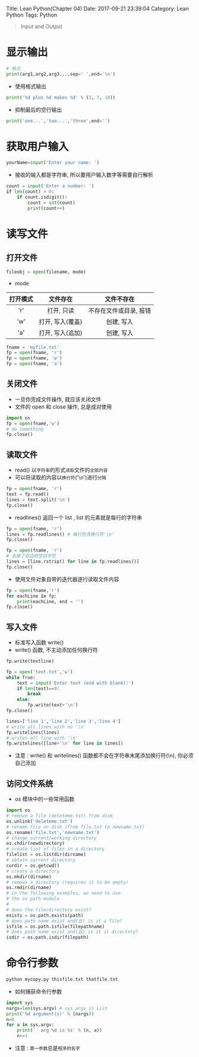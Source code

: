 Title: Lean Python(Chapter 04)
Date: 2017-09-21 23:39:04
Category: Lean Python
Tags: Python

> Input and Output

显示输出
=======

```python
# 格式
print(arg1,arg2,arg3...,sep=' ',end='\n')
```

* 使用格式输出

```python
print('%d plus %d makes %d' % (3, 7, 10))
```

* 抑制最后的空行输出

```python
print('one...','two...','three',end='')
```

获取用户输入
==========

```python
yourName=input('Enter your name: ')
```

* 接收的输入都是字符串, 所以要用户输入数字等需要自行解析

```python
count = input('Enter a number: ')
if len(count) > 0:
    if count.isdigit():
        count = int(count)
        print(count++)
```

读写文件
======

## 打开文件

```python
fileobj = open(filename, mode)
```

* mode

| 打开模式 | 文件存在 | 文件不存在 |
|:-:|:-:|:-:|
| 'r' | 打开, 只读 | 不存在文件或目录, 报错 |
| 'w' | 打开, 写入(覆盖) | 创建, 写入 |
| 'a' | 打开, 写入(追加) | 创建, 写入 |

```python
fname = 'myfile.txt'
fp = open(fname, 'r')
fp = open(fname, 'w')
fp = open(fname, 'a')
```

## 关闭文件

* 一旦你完成文件操作, 就应该关闭文件
* 文件的 open 和 close 操作, 总是成对使用

```python
import os
fp = open(fname,'w') 
# do something
fp.close()
```

## 读取文件

* read() 以`字符串`的形式`读取`文件的`全部内容`
* 可以将读取的内容以`换行符`('\n')进行`分隔`

```python
fp = open(fname, 'r')
text = fp.read()
lines = text.split('\n')
fp.close()
```

* readlines() 返回一个 list , list 的元素就是每行的字符串

```python
fp = open(fname, 'r')
lines = fp.readlines() # 每行包含换行符'\n'
fp.close()
```

```python
fp = open(fname, 'r')
# 去掉了右边的空白字符
lines = [line.rstrip() for line in fp.readlines()]
fp.close()
```

* 使用文件对象自带的迭代器逐行读取文件内容

```python
fp = open(fname,'r')
for eachLine in fp:
    print(eachLine, end = '')
fp.close()
```

## 写入文件

* 标准写入函数 write()
* write() 函数, 不主动添加任何换行符

```python
fp.write(textline)
```

```python
fp = open('text.txt','w')
while True:
    text = input('Enter text (end with blank):')
    if len(text)==0:
        break
    else:
        fp.write(text+'\n')
fp.close()
```

```python
lines=['line 1','line 2','line 3','line 4']
# write all lines with no '\n'
fp.writelines(lines)
# writes all line with '\n'
fp.writelines([line+'\n' for line in lines])
```

* 注意 : write() 和 writelines() 函数都不会在字符串末尾添加换行符(\n), 你必须自己添加

## 访问文件系统

* os 模块中的一些常用函数

```python
import os
# remove a file (deleteme.txt) from disk
os.unlink('deleteme.txt')
# rename file on disk (from file.txt to newname.txt)
os.rename('file.txt','newname.txt')
# change current/working directory
os.chdir(newdirectory)
# create list of files in a directory
filelist = os.listdir(dirname)
# obtain current directory
curdir = os.getcwd()
# create a directory
os.mkdir(dirname)
# remove a directory (requires it to be empty)
os.rmdir(dirname)
# in the following examples, we need to use
# the os.path module
#
# does the file/directory exist?
exists = os.path.exists(path)
# does path name exist and(且) is it a file?
isfile = os.path.isfile(filepathname)
# does path name exist and(且) is it is directory?
isdir = os.path.isdir(filepath)
```

命令行参数
========

```python
python mycopy.py thisfile.txt thatfile.txt
```

* 如何捕获命令行参数

```python
import sys
nargs=len(sys.argv) # sys.argv is List
print('%d argument(s)' % (nargs))
n=0
for a in sys.argv:
    print('  arg %d is %s' % (n, a))
    n+=1
```

* 注意 : `第一参数`总是`程序的名字`


